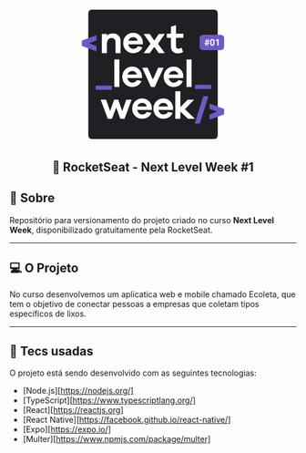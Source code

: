 <h1 align="center">
    <img alt="NextLevelWeek" title="#NextLevelWeek" src=".github/logo.svg" width="250px" />
</h1>

<h2 align="center">
  🚀 RocketSeat - Next Level Week #1
</h2>

## 📝 Sobre

Repositório para versionamento do projeto criado no curso **Next Level Week**, disponibilizado gratuitamente pela RocketSeat. 

---

## 💻 O Projeto

No curso desenvolvemos um aplicatica web e mobile chamado Ecoleta, que tem o objetivo de conectar pessoas a empresas que coletam tipos específicos de lixos.

---

## :rocket: Tecs usadas

O projeto está sendo desenvolvido com as seguintes tecnologias:

- [Node.js][https://nodejs.org/]
- [TypeScript][https://www.typescriptlang.org/]
- [React][https://reactjs.org]
- [React Native][https://facebook.github.io/react-native/]
- [Expo][https://expo.io/]
- [Multer][https://www.npmjs.com/package/multer]